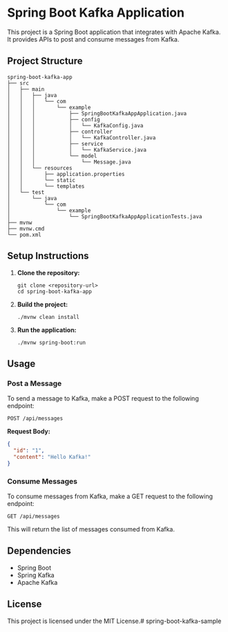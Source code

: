 # Spring Boot Kafka Application

This project is a Spring Boot application that integrates with Apache Kafka. It provides APIs to post and consume messages from Kafka.

## Project Structure

```
spring-boot-kafka-app
├── src
│   ├── main
│   │   ├── java
│   │   │   └── com
│   │   │       └── example
│   │   │           ├── SpringBootKafkaAppApplication.java
│   │   │           ├── config
│   │   │           │   └── KafkaConfig.java
│   │   │           ├── controller
│   │   │           │   └── KafkaController.java
│   │   │           ├── service
│   │   │           │   └── KafkaService.java
│   │   │           └── model
│   │   │               └── Message.java
│   │   └── resources
│   │       ├── application.properties
│   │       └── static
│   │       └── templates
│   └── test
│       └── java
│           └── com
│               └── example
│                   └── SpringBootKafkaAppApplicationTests.java
├── mvnw
├── mvnw.cmd
└── pom.xml
```

## Setup Instructions

1. **Clone the repository:**
   ```
   git clone <repository-url>
   cd spring-boot-kafka-app
   ```

2. **Build the project:**
   ```
   ./mvnw clean install
   ```

3. **Run the application:**
   ```
   ./mvnw spring-boot:run
   ```

## Usage

### Post a Message

To send a message to Kafka, make a POST request to the following endpoint:

```
POST /api/messages
```

**Request Body:**
```json
{
  "id": "1",
  "content": "Hello Kafka!"
}
```

### Consume Messages

To consume messages from Kafka, make a GET request to the following endpoint:

```
GET /api/messages
```

This will return the list of messages consumed from Kafka.

## Dependencies

- Spring Boot
- Spring Kafka
- Apache Kafka

## License

This project is licensed under the MIT License.# spring-boot-kafka-sample
